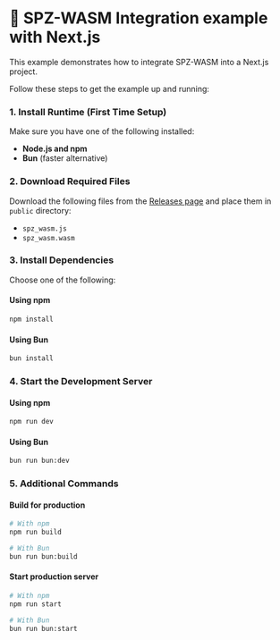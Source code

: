 # 🚀 SPZ-WASM Integration example with Next.js
This example demonstrates how to integrate SPZ-WASM into a Next.js project.

Follow these steps to get the example up and running:

### 1. Install Runtime (First Time Setup)

Make sure you have one of the following installed:

- **Node.js and npm**
- **Bun** (faster alternative)

### 2. Download Required Files

Download the following files from the [Releases page](https://github.com/404-Repo/spz/releases/) and place them in `public` directory:

- `spz_wasm.js`
- `spz_wasm.wasm`

### 3. Install Dependencies

Choose one of the following:

#### Using npm
```bash
npm install
```

#### Using Bun
```bash
bun install
```

### 4. Start the Development Server

#### Using npm
```bash
npm run dev
```

#### Using Bun
```bash
bun run bun:dev
```

### 5. Additional Commands

#### Build for production
```bash
# With npm
npm run build

# With Bun
bun run bun:build
```

#### Start production server
```bash
# With npm
npm run start

# With Bun
bun run bun:start
```
